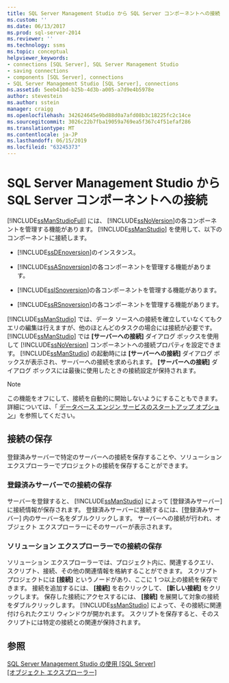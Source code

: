 ```yaml
---
title: SQL Server Management Studio から SQL Server コンポーネントへの接続 |Microsoft Docs
ms.custom: ''
ms.date: 06/13/2017
ms.prod: sql-server-2014
ms.reviewer: ''
ms.technology: ssms
ms.topic: conceptual
helpviewer_keywords:
- connections [SQL Server], SQL Server Management Studio
- saving connections
- components [SQL Server], connections
- SQL Server Management Studio [SQL Server], connections
ms.assetid: 5eeb41bd-b25b-4d3b-a005-a7d9e4b5978e
author: stevestein
ms.author: sstein
manager: craigg
ms.openlocfilehash: 342624645e9bd88d0a7afd08b3c18225fc2c14ce
ms.sourcegitcommit: 3026c22b7fba19059a769ea5f367c4f51efaf286
ms.translationtype: MT
ms.contentlocale: ja-JP
ms.lasthandoff: 06/15/2019
ms.locfileid: "63245373"
---
```

# <a name="connect-to-any-sql-server-component-from-sql-server-management-studio"></a>SQL Server Management Studio から SQL Server コンポーネントへの接続
  [!INCLUDE[ssManStudioFull](../../includes/ssmanstudiofull-md.md)] には、 [!INCLUDE[ssNoVersion](../../includes/ssnoversion-md.md)]の各コンポーネントを管理する機能があります。 [!INCLUDE[ssManStudio](../../includes/ssmanstudio-md.md)] を使用して、以下のコンポーネントに接続します。  
  
-   [!INCLUDE[ssDEnoversion](../../includes/ssdenoversion-md.md)]のインスタンス。  
  
-   [!INCLUDE[ssASnoversion](../../includes/ssasnoversion-md.md)]の各コンポーネントを管理する機能があります。  
  
-   [!INCLUDE[ssISnoversion](../../includes/ssisnoversion-md.md)]の各コンポーネントを管理する機能があります。  
  
-   [!INCLUDE[ssRSnoversion](../../includes/ssrsnoversion-md.md)]の各コンポーネントを管理する機能があります。  
  
 [!INCLUDE[ssManStudio](../../includes/ssmanstudio-md.md)] では、データ ソースへの接続を確立していなくてもクエリの編集は行えますが、他のほとんどのタスクの場合には接続が必要です。 [!INCLUDE[ssManStudio](../../includes/ssmanstudio-md.md)] では **[サーバーへの接続]** ダイアログ ボックスを使用して [!INCLUDE[ssNoVersion](../../includes/ssnoversion-md.md)] コンポーネントへの接続プロパティを設定できます。 [!INCLUDE[ssManStudio](../../includes/ssmanstudio-md.md)] の起動時には **[サーバーへの接続]** ダイアログ ボックスが表示され、サーバーへの接続を求められます。 **[サーバーへの接続]** ダイアログ ボックスには最後に使用したときの接続設定が保持されます。  
  
> [!NOTE]  
>  この機能をオフにして、接続を自動的に開始しないようにすることもできます。 詳細については、「 [データベース エンジン サービスのスタートアップ オプション](../../database-engine/configure-windows/database-engine-service-startup-options.md)」を参照してください。  
  
## <a name="saving-connections"></a>接続の保存  
 登録済みサーバーで特定のサーバーへの接続を保存することや、ソリューション エクスプローラーでプロジェクトの接続を保存することができます。  
  
### <a name="saving-connections-in-registered-servers"></a>登録済みサーバーでの接続の保存  
 サーバーを登録すると、 [!INCLUDE[ssManStudio](../../includes/ssmanstudio-md.md)] によって [登録済みサーバー] に接続情報が保存されます。 登録済みサーバーに接続するには、[登録済みサーバー] 内のサーバー名をダブルクリックします。 サーバーへの接続が行われ、オブジェクト エクスプローラーにそのサーバーが表示されます。  
  
### <a name="saving-connections-in-solution-explorer"></a>ソリューション エクスプローラーでの接続の保存  
 ソリューション エクスプローラーでは、プロジェクト内に、関連するクエリ、スクリプト、接続、その他の関連情報を格納することができます。 スクリプト プロジェクトには **[接続]** というノードがあり、ここに 1 つ以上の接続を保存できます。 接続を追加するには、 **[接続]** を右クリックして、 **[新しい接続]** をクリックします。 保存した接続にアクセスするには、 **[接続]** を展開して対象の接続をダブルクリックします。 [!INCLUDE[ssManStudio](../../includes/ssmanstudio-md.md)] によって、その接続に関連付けられたクエリ ウィンドウが開かれます。 スクリプトを保存すると、そのスクリプトには特定の接続との関連が保持されます。  
  
## <a name="see-also"></a>参照  
 [SQL Server Management Studio の使用 [SQL Server]](../sql-server-management-studio-ssms.md)   
 [[オブジェクト エクスプローラー]](../object/object-explorer.md)  
  
  
